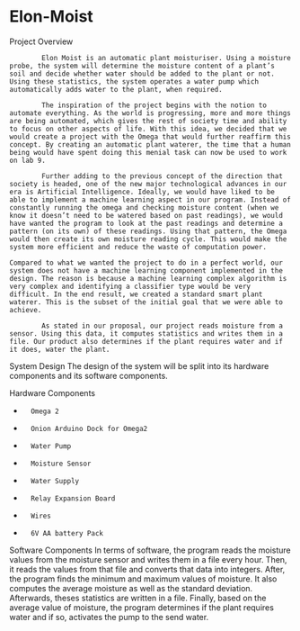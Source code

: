 # Elon-Moist

Project Overview

        	Elon Moist is an automatic plant moisturiser. Using a moisture probe, the system will determine the moisture content of a plant’s soil and decide whether water should be added to the plant or not. Using these statistics, the system operates a water pump which automatically adds water to the plant, when required.

        	The inspiration of the project begins with the notion to automate everything. As the world is progressing, more and more things are being automated, which gives the rest of society time and ability to focus on other aspects of life. With this idea, we decided that we would create a project with the Omega that would further reaffirm this concept. By creating an automatic plant waterer, the time that a human being would have spent doing this menial task can now be used to work on lab 9.

        	Further adding to the previous concept of the direction that society is headed, one of the new major technological advances in our era is Artificial Intelligence. Ideally, we would have liked to be able to implement a machine learning aspect in our program. Instead of constantly running the omega and checking moisture content (when we know it doesn’t need to be watered based on past readings), we would have wanted the program to look at the past readings and determine a pattern (on its own) of these readings. Using that pattern, the Omega would then create its own moisture reading cycle. This would make the system more efficient and reduce the waste of computation power.

	Compared to what we wanted the project to do in a perfect world, our system does not have a machine learning component implemented in the design. The reason is because a machine learning complex algorithm is very complex and identifying a classifier type would be very difficult. In the end result, we created a standard smart plant waterer. This is the subset of the initial goal that we were able to achieve.

        	As stated in our proposal, our project reads moisture from a sensor. Using this data, it computes statistics and writes them in a file. Our product also determines if the plant requires water and if it does, water the plant.

System Design
        	The design of the system will be split into its hardware components and its software components.

Hardware Components
-       Omega 2
-       Onion Arduino Dock for Omega2
-       Water Pump
-       Moisture Sensor
-       Water Supply
-       Relay Expansion Board
-       Wires
-       6V AA battery Pack

Software Components
In terms of software, the program reads the moisture values from the moisture sensor and writes them in a file every hour. Then, it reads the values from that file and converts that data into integers. After, the program finds the minimum and maximum values of moisture. It also computes the average moisture as well as the standard deviation. Afterwards, theses statistics are written in a file. Finally, based on the average value of moisture, the program determines if the plant requires water and if so, activates the pump to the send water.





